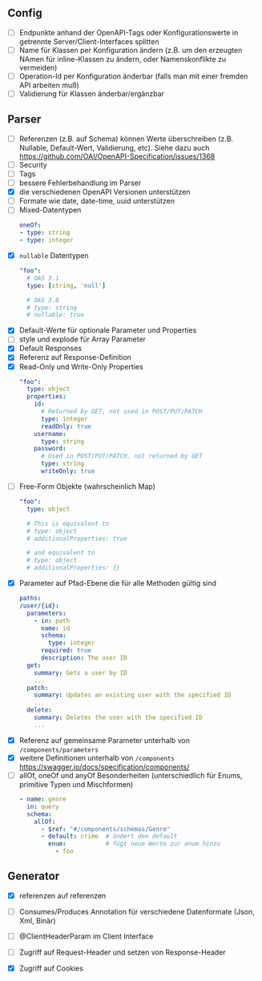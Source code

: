 ## Config

- [ ] Endpunkte anhand der OpenAPI-Tags oder Konfigurationswerte in getrennte Server/Client-Interfaces splitten
- [ ] Name für Klassen per Konfiguration ändern (z.B. um den erzeugten NAmen für inline-Klassen zu ändern, oder Namenskonflikte zu vermeiden) 
- [ ] Operation-Id per Konfiguration änderbar (falls man mit einer fremden API arbeiten muß)
- [ ] Validierung für Klassen änderbar/ergänzbar

## Parser
               
- [ ] Referenzen (z.B. auf Schema) können Werte überschreiben (z.B. Nullable, Default-Wert, Validierung, etc). Siehe dazu auch https://github.com/OAI/OpenAPI-Specification/issues/1368
- [ ] Security
- [ ] Tags
- [ ] bessere Fehlerbehandlung im Parser
- [x] die verschiedenen OpenAPI Versionen unterstützen
- [ ] Formate wie date, date-time, uuid unterstützen
- [ ] Mixed-Datentypen
  ```yaml
  oneOf:
  - type: string
  - type: integer
  ```
- [x] `nullable` Datentypen
  ```yaml  
  "foo":
    # OAS 3.1
    type: [string, 'null']

    # OAS 3.0
    # type: string
    # nullable: true
  ```
- [x] Default-Werte für optionale Parameter und Properties
- [ ] style und explode für Array Parameter
- [x] Default Responses
- [x] Referenz auf Response-Definition
- [x] Read-Only und Write-Only Properties
  ```yaml  
  "foo":
    type: object
    properties:
      id:
        # Returned by GET, not used in POST/PUT/PATCH
        type: integer
        readOnly: true
      username:
        type: string
      password:
        # Used in POST/PUT/PATCH, not returned by GET
        type: string
        writeOnly: true
  ```
- [ ] Free-Form Objekte (wahrscheinlich Map)
  ```yaml
  "foo":
    type: object
  
    # This is equivalent to
    # type: object
    # additionalProperties: true
  
    # and equivalent to
    # type: object
    # additionalProperties: {}
  ```
- [x] Parameter auf Pfad-Ebene die für alle Methoden gültig sind
  ```yaml
  paths:
  /user/{id}:
    parameters:
      - in: path
        name: id
        schema:
          type: integer
        required: true
        description: The user ID
    get:
      summary: Gets a user by ID
      ...
    patch:
      summary: Updates an existing user with the specified ID
      ...
    delete:
      summary: Deletes the user with the specified ID
      ...
  ```
- [x] Referenz auf gemeinsame Parameter unterhalb von `/components/parameters`
- [x] weitere Definitionen unterhalb von `/components` https://swagger.io/docs/specification/components/
- [ ] allOf, oneOf und anyOf Besonderheiten (unterschiedlich für Enums, primitive Typen und Mischformen)
  ```yaml
  - name: genre
    in: query
    schema:
      allOf:
        - $ref: "#/components/schemas/Genre"
        - default: crime  # ändert den default
          enum:           # fügt neue Werte zur enum hinzu 
            - foo
  ```
 
## Generator
                
- [x] referenzen auf referenzen
- [ ] Consumes/Produces Annotation für verschiedene Datenformate (Json, Xml, Binär)
- [ ] @ClientHeaderParam im Client Interface
- [ ] Zugriff auf Request-Header und setzen von Response-Header
- [x] Zugriff auf Cookies



